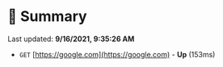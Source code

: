 # 📖 Summary
Last updated: **9/16/2021, 9:35:26 AM**

- `GET` [https://google.com](https://google.com) - **Up** (153ms)
